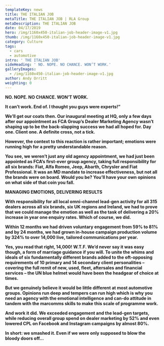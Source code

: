 ```yaml
---
templateKey: news
title: THE ITALIAN JOB
metaTitle: THE ITALIAN JOB | RLA Group
metaDescription: THE ITALIAN JOB
date: 04/17/2019
hero: /img/1160x450-italian-job-header-image-v1.jpg
thumb: /img/1160x450-italian-job-header-image-v1.jpg
category: Culture
tags:
  - cars
  - automotive
intro: ' THE ITALIAN JOB'
sideHeading: ' NO. NOPE. NO CHANCE. WON’T WORK.'
galleryImages:
  - /img/1160x450-italian-job-header-image-v1.jpg
author: Andy Orritt
weighting: 0
---
```

<strong>NO. NOPE. NO CHANCE. WON’T WORK.</strong>

<strong>It can’t work. End of. I thought you guys were experts!”<strong>

We’ll get our coats then. Our inaugural meeting at HQ, only a few days after our appointment as FCA Group’s Dealer Marketing Agency wasn’t shaping up to be the back-slapping success we had all hoped for. Day one. Client one. A definite cross, not a tick.

However, the context to this reaction is rather important; emotions were running high for a pretty understandable reason.

You see, we weren’t just any old agency appointment, we had just been appointed as FCA’s first-ever group agency, taking full responsibility for all six brands: Fiat, Alfa Romeo, Jeep, Abarth, Chrysler and Fiat Professional. It was an MD mandate to increase effectiveness, but not all the brands were on board. Would you be? You’ll have your own opinions on what side of that coin you fall.

<strong>MANAGING EMOTIONS, DELIVERING RESULTS</strong>


With responsibility for all local omni-channel lead-gen activity for all 315 dealers across all six brands, six UK regions and Ireland, we had to prove that we could manage the emotion as well as the task of delivering a 20% increase in year one enquiry rates. Which of course, we did.

<strong>Within 12 months we had driven voluntary engagement from 59% to 81% and by 24 months,  we had grown in-house campaign production volume by 324% to over 14,000 live, tailored communications per year.</strong> 


Yes, you read that right, 14,000! W.T.F. We’d never say it was easy though, a form of marriage guidance if you will. To unite the whims and ideals of six fundamentally different brands added to the oft-opposing requirements of 10 primary and 14 secondary client personalities – covering the full remit of new, used, fleet, aftersales and financial services – the UN blue helmet would have been the headgear of choice at times.

But we genuinely believe it would be little different at most automotive groups. Opinions run deep and tempers can run high which is why you need an agency with the emotional intelligence and can-do attitude in tandem with the marcomms skills to make this scale of programme work.

And work it did. We exceeded engagement and the  lead-gen targets, while reducing overall group spend on dealer marketing by 52% and even lowered CPL on Facebook and Instagram campaigns by almost 80%. 

In short: we smashed it. Even if we were only supposed to blow the bloody doors off...
